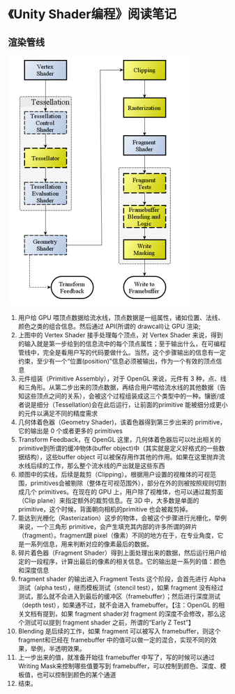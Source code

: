 # 《Unity Shader编程》阅读笔记

## 渲染管线

![](./image/render_pipeline.png)



1. ⽤户给 GPU 喂顶点数据给流⽔线，顶点数据是⼀组属性，诸如位置、法线、颜⾊之类的组合信息。然后通过 API(所谓的 drawcall)让 GPU 渲染; 
2. 上图中的 Vertex Shader 接⼿处理每个顶点，对 Vertex Shader 来说，得到的输⼊就是第⼀步给到的信息流中的每个顶点属性；⾄于输出什么，在可编程管线中，完全是看⽤户写的代码要做什么。当然，这个步骤输出的信息有⼀定约束，⾄少有⼀个“位置(position)”信息必须被输出，作为⼀个有效的顶点信息
3. 元件组装（Primitive Assembly），对于 OpenGL 来说，元件有 3 种，点、线和三⾓形。从第⼆步出来的顶点数据，再结合⽤户喂给流⽔线的其他数据（告知这些顶点之间的关系），会被这个过程组装成这三个类型中的⼀种。镶嵌/或者说是细分（Tessellation)会在此后运⾏，让前⾯的primitive 能被细分成更⼩的元件以满⾜不同的精度需求
4. ⼏何体着⾊器（Geometry Shader)，该着⾊器得到第三步出来的 primitive，它的输出是 0 个或者更多的 primitives
5. Transform Feedback，在 OpenGL 这⾥，⼏何体着⾊器后可以吐出相关的 primitive到所谓的缓冲物体(buffer object)中（其实就是定义好格式的⼀些数据结构），这些buffer object 可以被保存⽤作其他的作⽤。如果在这⾥抛弃流⽔线后续的⼯作，那么整个流⽔线的产出就是这些东西
6. 顺图中的实线，后续是裁剪（Clipping）。根据⽤户设置的视椎体的可视范围，primitives会被剔除（整体在可视范围外），部分在外的则被按照规则切割成⼏个 primitives。在现在的 GPU 上，⽤户除了视椎体，也可以通过裁剪⾯（Clip plane）来指定额外的裁剪信息。在 3D 中，⼤多数是单⾯的 primitive，这个时候，背⾯朝向相机的primitive 也会被裁剪掉。
7. 能达到光栅化（Rasterization）这步的物体，会被这个步骤进⾏光栅化，举例来说，⼀个三⾓形 primitive，会产⽣填充其内部的许多所谓的碎⽚（fragment）。fragment跟 pixel（像素）不同的地⽅在于，在专业⾓度，它是⼀系列信息，⽤来判断对应的像素最后的数据。
8. 碎⽚着⾊器（Fragment Shader）得到上⾯处理出来的数据，然后运⾏⽤户给定的⼀段程序，计算出最后的像素的相关信息。它的输出是⼀系列的值：颜⾊和深度信息
9. fragment shader 的输出进⼊ Fragment Tests 这个阶段，会⾸先进⾏ Alpha 测试（alpha test），继⽽模板测试（stencil test），如果 fragment 没有经过测试，那么就不会进⼊到最后的缓冲区（framebuffer）；然后进⾏深度测试（depth test），如果通不过，就不会进⼊ framebuffer。【注：OpenGL 的相关⽂档有提到，如果 fragment shader对 fragment 的深度不会修改，那么这个测试可以提到 fragment shader 之前，所谓的“Early Z Test”】
10. Blending 是后续的⼯作，如果 fragment 可以被写⼊ framebuffer，则这个 fragment和已经在 framebuffer 中的值可以做⼀定的混合，实现不同的效果，举例，半透明效果。
11. 上⼀步出来的值，就准备开始往 framebuffer 中写了，写的时候可以通过 Writing Mask来控制哪些值要写到 framebuffer，可以控制到颜⾊、深度、模板值，也可以控制到颜⾊的某个通道
12. 结束。

